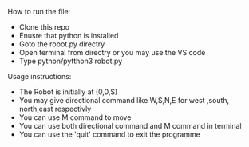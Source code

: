 How to run the file:
- Clone this repo
- Enusre that python is  installed
- Goto the robot.py directry
- Open terminal from directry or you may use the VS code 
- Type python/pytthon3 robot.py

Usage instructions:
- The Robot is initially at (0,0,S)
- You may give directional command like W,S,N,E for west ,south, north,east respectivly
- You can use M command to move 
- You can use both directional command and M command in terminal
- You can use the 'quit' command to exit the programme